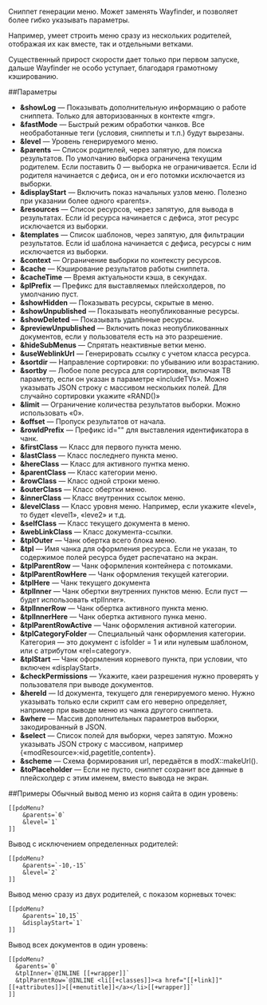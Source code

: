 Сниппет генерации меню. Может заменять Wayfinder, и позволяет более гибко указывать параметры.

Например, умеет строить меню сразу из нескольких родителей, отображая их как вместе, так и отдельными ветками. 

Существенный прирост скорости дает только при первом запуске, дальше Wayfinder не особо уступает, благодаря грамотному кэшированию.

##Параметры
* **&showLog** — Показывать дополнительную информацию о работе сниппета. Только для авторизованных в контекте «mgr».
* **&fastMode** — Быстрый режим обработки чанков. Все необработанные теги (условия, сниппеты и т.п.) будут вырезаны.
* **&level** — Уровень генерируемого меню.
* **&parents** — Список родителей, через запятую, для поиска результатов. По умолчанию выборка ограничена текущим родителем. Если поставить 0 — выборка не ограничивается. Если id родителя начинается с дефиса, он и его потомки исключается из выборки.
* **&displayStart** — Включить показ начальных узлов меню. Полезно при указании более одного «parents».
* **&resources** — Список ресурсов, через запятую, для вывода в результатах. Если id ресурса начинается с дефиса, этот ресурс исключается из выборки.
* **&templates** — Список шаблонов, через запятую, для фильтрации результатов. Если id шаблона начинается с дефиса, ресурсы с ним исключается из выборки.
* **&context** — Ограничение выборки по контексту ресурсов.
* **&cache** — Кэширование результатов работы сниппета.
* **&cacheTime** — Время актуальности кэша, в секундах.
* **&plPrefix** — Префикс для выставляемых плейсхолдеров, по умолчанию пуст.
* **&showHidden** — Показывать ресурсы, скрытые в меню.
* **&showUnpublished** — Показывать неопубликованные ресурсы.
* **&showDeleted** — Показывать удалённые ресурсы.
* **&previewUnpublished** — Включить показ неопубликованных документов, если у пользователя есть на это разрешение.
* **&hideSubMenus** — Спрятать неактивные ветки меню.
* **&useWeblinkUrl** — Генерировать ссылку с учетом класса ресурса.
* **&sortdir** — Направление сортировки: по убыванию или возрастанию.
* **&sortby** — Любое поле ресурса для сортировки, включая ТВ параметр, если он указан в параметре «includeTVs». Можно указывать JSON строку с массивом нескольких полей. Для случайно сортировки укажите «RAND()»
* **&limit** — Ограничение количества результатов выборки. Можно использовать «0».
* **&offset** — Пропуск результатов от начала.
* **&rowIdPrefix** — Префикс id="" для выставления идентификатора в чанк.
* **&firstClass** — Класс для первого пункта меню.
* **&lastClass** — Класс последнего пункта меню.
* **&hereClass** — Класс для активного пунтка меню.
* **&parentClass** — Класс категории меню.
* **&rowClass** — Класс одной строки меню.
* **&outerClass** — Класс обертки меню.
* **&innerClass** — Класс внутренних ссылок меню.
* **&levelClass** — Класс уровня меню. Например, если укажите «level», то будет «level1», «leve2» и т.д.
* **&selfClass** — Класс текущего документа в меню.
* **&webLinkClass** — Класс документа-ссылки.
* **&tplOuter** — Чанк обертка всего блока меню.
* **&tpl** — Имя чанка для оформления ресурса. Если не указан, то содержимое полей ресурса будет распечатано на экран.
* **&tplParentRow** — Чанк оформления контейнера с потомками.
* **&tplParentRowHere** — Чанк оформления текущей категории.
* **&tplHere** — Чанк текущего документа
* **&tplInner** — Чанк обертки внутренних пунктов меню. Если пуст — будет использовать «tplInner».
* **&tplInnerRow** — Чанк обертка активного пункта меню.
* **&tplInnerHere** — Чанк обертка активного пунка меню.
* **&tplParentRowActive** — Чанк оформления активной категории.
* **&tplCategoryFolder** — Специальный чанк оформления категории. Категория — это документ с isfolder = 1 и или нулевым шаблоном, или с атрибутом «rel=category».
* **&tplStart** — Чанк оформления корневого пункта, при условии, что включен «displayStart».
* **&checkPermissions** — Укажите, каеи разрешения нужно проверять у пользователя при выводе документов.
* **&hereId** — Id документа, текущего для генерируемого меню. Нужно указывать только если скрипт сам его неверно определяет, например при выводе меню из чанка другого сниппета.
* **&where** — Массив дополнительных параметров выборки, закодированный в JSON.
* **&select** — Список полей для выборки, через запятую. Можно указывать JSON строку с массивом, например {«modResource»:«id,pagetitle,content»}.
* **&scheme** — Схема формирования url, передаётся в modX::makeUrl().
* **&toPlaceholder** — Если не пусто, сниппет сохранит все данные в плейсхолдер с этим именем, вместо вывода не экран.


##Примеры
Обычный вывод меню из корня сайта в один уровень:
```
[[pdoMenu?
	&parents=`0`
	&level=`1`
]]
```

Вывод с исключением определенных родителей:
```
[[pdoMenu?
	&parents=`-10,-15`
	&level=`2`
]]
```

Вывод меню сразу из двух родителей, с показом корневых точек:
```
[[pdoMenu?
	&parents=`10,15`
	&displayStart=`1`
]]
```

Вывод всех документов в один уровень:
```
[[pdoMenu? 
  &parents=`0` 
  &tplInner=`@INLINE [[+wrapper]]` 
  &tplParentRow=`@INLINE <li[[+classes]]><a href="[[+link]]" [[+attributes]]>[[+menutitle]]</a></li>[[+wrapper]]`
]]
```
